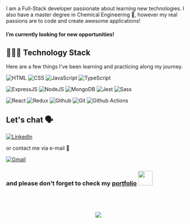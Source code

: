I am a Full-Stack developer passionate about learning new technologies. I also have a master degree in Chemical Engineering 🧪, however my real passions are to code and create awesome applications!

#### I’m currently looking for new opportunities!

## 👩🏻‍💻 Technology Stack

Here are a few things I've been learning and practicing along my journey.

![HTML](https://img.shields.io/badge/HTML5-E34F26?style=for-the-badge&logo=html5&logoColor=white)
![CSS](https://img.shields.io/badge/CSS-239120?&style=for-the-badge&logo=css3&logoColor=white)
![JavaScript](https://img.shields.io/badge/JavaScript-F7DF1E?style=for-the-badge&logo=javascript&logoColor=black)
![TypeScript](https://img.shields.io/badge/TypeScript-007ACC?style=for-the-badge&logo=typescript&logoColor=white)

![ExpressJS](https://img.shields.io/badge/Express.js-404D59?style=for-the-badge)
![NodeJS](https://img.shields.io/badge/Node.js-43853D?style=for-the-badge&logo=node.js&logoColor=white)
![MongoDB](https://img.shields.io/badge/MongoDB-4EA94B?style=for-the-badge&logo=mongodb&logoColor=white)
![Jest](https://img.shields.io/badge/Jest-C21325?style=for-the-badge&logo=jest&logoColor=white)
![Sass](https://img.shields.io/badge/Sass-CC6699?style=for-the-badge&logo=sass&logoColor=white)

![React](https://img.shields.io/badge/React-20232A?style=for-the-badge&logo=react&logoColor=61DAFB)
![Redux](https://img.shields.io/badge/Redux-593D88?style=for-the-badge&logo=redux&logoColor=white)
![Github](https://img.shields.io/badge/github%20-%23121011.svg?&style=for-the-badge&logo=github&logoColor=white)
![Git](https://img.shields.io/badge/Git-F05032?style=for-the-badge&logo=git&logoColor=white)
![Github Actions](https://img.shields.io/badge/GitHub_Actions-2088FF?style=for-the-badge&logo=github-actions&logoColor=white)

## Let's chat 🗣

[![LinkedIn](https://img.shields.io/badge/LinkedIn-0077B5?style=for-the-badge&logo=linkedin&logoColor=white)](https://linkedin.com/in/gyokota)

or contact me via e-mail 📧

[![Gmail](https://img.shields.io/badge/Gmail-D14836?style=for-the-badge&logo=gmail&logoColor=white)](mailto:gnyokota@gmail.com)

### and please don't forget to check my [portfolio](https://gy-portfolio.netlify.app/) <a href='https://gy-portfolio.netlify.app/'><img src="https://media.giphy.com/media/VdoIFLsMIlwzfKD520/giphy.gif" width="40px">

</a>

</br>
</br>
</br>

<div align="center" ><img src="https://github-readme-stats.vercel.app/api?username=gnyokota&show_icons=true&theme=dracula" ></div>
